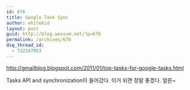 ```yaml
---
id: 676
title: Google Task Sync
author: whitekid
layout: post
guid: http://blog.woosum.net/?p=676
permalink: /archives/676
dsq_thread_id:
  - 732247953
---
```

http://gmailblog.blogspot.com/2011/01/top-tasks-for-google-tasks.html

Tasks API and synchronization이 들어갔다. 이거 되면 정말 좋겠다. 얼른~